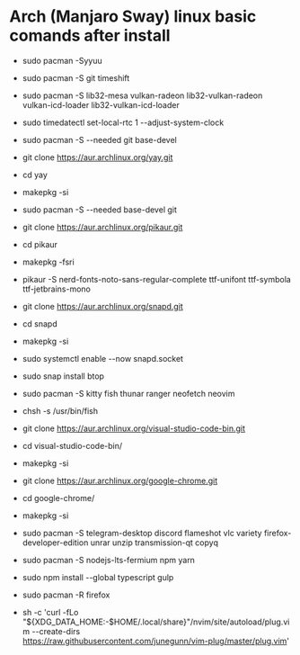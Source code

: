 # Arch (Manjaro Sway) linux basic comands after install

- sudo pacman -Syyuu

- sudo pacman -S git timeshift

- sudo pacman -S lib32-mesa vulkan-radeon lib32-vulkan-radeon vulkan-icd-loader lib32-vulkan-icd-loader

- sudo timedatectl set-local-rtc 1 --adjust-system-clock

- sudo pacman -S --needed git base-devel
- git clone https://aur.archlinux.org/yay.git
- cd yay
- makepkg -si

- sudo pacman -S --needed base-devel git
- git clone https://aur.archlinux.org/pikaur.git
- cd pikaur
- makepkg -fsri

- pikaur -S nerd-fonts-noto-sans-regular-complete ttf-unifont ttf-symbola ttf-jetbrains-mono

- git clone https://aur.archlinux.org/snapd.git
- cd snapd
- makepkg -si
- sudo systemctl enable --now snapd.socket

- sudo snap install btop

- sudo pacman -S kitty fish thunar ranger neofetch neovim
- chsh -s /usr/bin/fish

- git clone https://aur.archlinux.org/visual-studio-code-bin.git
- cd visual-studio-code-bin/
- makepkg -si

- git clone https://aur.archlinux.org/google-chrome.git
- cd google-chrome/
- makepkg -si

- sudo pacman -S telegram-desktop discord flameshot vlc variety firefox-developer-edition unrar unzip transmission-qt copyq

- sudo pacman -S nodejs-lts-fermium npm yarn

- sudo npm install --global typescript gulp

- sudo pacman -R firefox

- sh -c 'curl -fLo "${XDG_DATA_HOME:-$HOME/.local/share}"/nvim/site/autoload/plug.vim --create-dirs \
       https://raw.githubusercontent.com/junegunn/vim-plug/master/plug.vim'
